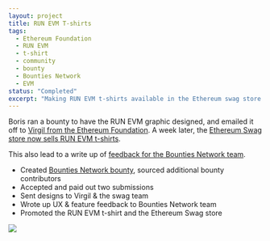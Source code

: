 ```yaml
---
layout: project
title: RUN EVM T-shirts
tags:
  - Ethereum Foundation
  - RUN EVM
  - t-shirt
  - community
  - bounty
  - Bounties Network
  - EVM
status: "Completed"
excerpt: "Making RUN EVM t-shirts available in the Ethereum swag store."
---
```


Boris ran a bounty to have the RUN EVM graphic designed, and emailed it off to [Virgil from the Ethereum Foundation](https://twitter.com/virgilgr/status/1083160278987026434). A week later, the [Ethereum Swag store now sells RUN EVM t-shirts](https://swag.ethereum.org/products/run-evm-t-shirt).

This also lead to a write up of [feedback for the Bounties Network team](https://md.spade.builders/uvRwwo3DQ9yrUlWAX7OQJw).

* Created [Bounties Network bounty](https://explorer.bounties.network/bounty/2096), sourced additional bounty contributors
* Accepted and paid out two submissions
* Sent designs to Virgil  & the swag team
* Wrote up UX & feature feedback to Bounties Network team
* Promoted the RUN EVM t-shirt and the Ethereum Swag store

![](https://ipfs.bmann.ca/ipfs/QmNeTc6VRNx5Cww85htPd3ayNqVQcCDQiDYkAPSeWBMrYT)

